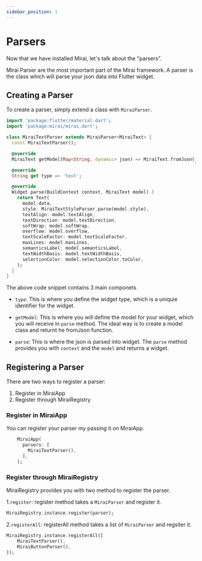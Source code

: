 ```yaml
---
sidebar_position: 1
---
```


# Parsers

Now that we have installed Mirai, let's talk about the "parsers".

Mirai Parser are the most important part of the Mirai framework. A parser is the class which will parse your json data into Flutter widget.

## Creating a Parser

To create a parser, simply extend a class with `MiraiParser`.

```dart
import 'package:flutter/material.dart';
import 'package:mirai/mirai.dart';

class MiraiTextParser extends MiraiParser<MiraiText> {
  const MiraiTextParser();

  @override
  MiraiText getModel(Map<String, dynamic> json) => MiraiText.fromJson(json);

  @override
  String get type => 'text';

  @override
  Widget parse(BuildContext context, MiraiText model) {
    return Text(
      model.data,
      style: MiraiTextStyleParser.parse(model.style),
      textAlign: model.textAlign,
      textDirection: model.textDirection,
      softWrap: model.softWrap,
      overflow: model.overflow,
      textScaleFactor: model.textScaleFactor,
      maxLines: model.maxLines,
      semanticsLabel: model.semanticsLabel,
      textWidthBasis: model.textWidthBasis,
      selectionColor: model.selectionColor.toColor,
    );
  }
}
```

The above code snippet contains 3 main componets

- `type`: This is where you define the widget type, which is a uniquie identifier for the widget.

- `getModel`: This is where you will define the model for your widget, which you will receive in `parse` method. The ideal way is to create a model class and returnt he fromJson function.

- `parse`: This is where the json is parsed into widget. The `parse` method provides you with `context` and the `model` and returns a widget.

## Registering a Parser

There are two ways to register a parser:

1. Register in MiraiApp
2. Register through MiraiRegistry

### Register in MiraiApp

You can register your parser my passing it on MiraiApp.

```dart
    MiraiApp(
      parsers: [
        MiraiTextParser(),
      ],
    );
```

### Register through MiraiRegistry

MiraiRegistry provides you with two method to register the parser.

1.`register`: register method takes a `MiraiParser` and register it.

```dart
MiraiRegistry.instance.register(parser);
```

2.`registerAll`: registerAll method takes a list of `MiraiParser` and regsiter it.

```dart
MiraiRegistry.instance.registerAll([
    MiraiTextParser(),
    MiraiButtonParser(),
]);
```
